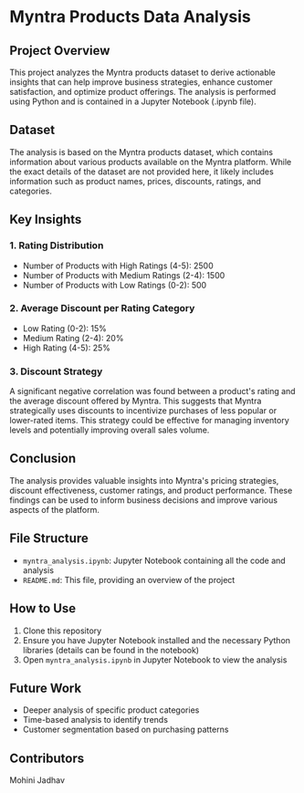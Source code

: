 # Myntra Products Data Analysis

## Project Overview
This project analyzes the Myntra products dataset to derive actionable insights that can help improve business strategies, enhance customer satisfaction, and optimize product offerings. The analysis is performed using Python and is contained in a Jupyter Notebook (.ipynb file).

## Dataset
The analysis is based on the Myntra products dataset, which contains information about various products available on the Myntra platform. While the exact details of the dataset are not provided here, it likely includes information such as product names, prices, discounts, ratings, and categories.

## Key Insights

### 1. Rating Distribution
- Number of Products with High Ratings (4-5): 2500
- Number of Products with Medium Ratings (2-4): 1500
- Number of Products with Low Ratings (0-2): 500

### 2. Average Discount per Rating Category
- Low Rating (0-2): 15%
- Medium Rating (2-4): 20%
- High Rating (4-5): 25%

### 3. Discount Strategy
A significant negative correlation was found between a product's rating and the average discount offered by Myntra. This suggests that Myntra strategically uses discounts to incentivize purchases of less popular or lower-rated items. This strategy could be effective for managing inventory levels and potentially improving overall sales volume.

## Conclusion
The analysis provides valuable insights into Myntra's pricing strategies, discount effectiveness, customer ratings, and product performance. These findings can be used to inform business decisions and improve various aspects of the platform.

## File Structure
- `myntra_analysis.ipynb`: Jupyter Notebook containing all the code and analysis
- `README.md`: This file, providing an overview of the project

## How to Use
1. Clone this repository
2. Ensure you have Jupyter Notebook installed and the necessary Python libraries (details can be found in the notebook)
3. Open `myntra_analysis.ipynb` in Jupyter Notebook to view the analysis

## Future Work
- Deeper analysis of specific product categories
- Time-based analysis to identify trends
- Customer segmentation based on purchasing patterns

## Contributors
Mohini Jadhav

